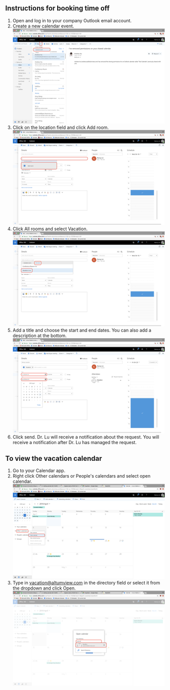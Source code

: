 ## Instructions for booking time off

 1. Open and log in to your company Outlook email account.
 2. Create a new calendar event. ![Step2](img/Step_1_2.png)
 3. Click on the location field and click Add room. ![Step3](img/Step_2.png)
 4. Click All rooms and select Vacation. ![Step4](img/Step_3_2.png)
 5. Add a title and choose the start and end dates. You can also add a description at the bottom. ![Step5](img/Step_4_2.png)
 6. Click send. Dr. Lu will receive a notification about the request. You will receive a notification after Dr. Lu has managed the request. 
 
## To view the vacation calendar
 1. Go to your Calendar app.
 2. Right click Other calendars or People's calendars and select open calendar. ![View1](img/View1.png)
 3. Type in vacation@altumview.com in the directory field or select it from the dropdown and click Open.![View2](img/View2.png)

 


<!--stackedit_data:
eyJoaXN0b3J5IjpbLTEyMjI5Mjk3MjYsLTQzOTAwNDg1OCwtOT
cwMDk1Nzc3LC04OTQ1MDkzNCw4OTE1NDkwMjAsLTE4NDg4Njgw
NzYsLTE5NzkwNTEyODUsNzM3MTI5NDY1LDE4MjU2NzYyNDddfQ
==
-->